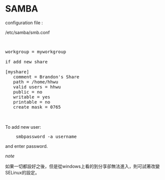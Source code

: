 # SAMBA

configuration file :


/etc/samba/smb.conf

<br>

<pre>
workgroup = myworkgroup

if add new share

[myshare]
   comment = Brandon's Share
   path = /home/hhwu
   valid users = hhwu
   public = no
   writable = yes
   printable = no
   create mask = 0765

</pre>

<br>
To add new user:

<br>

<pre>
	smbpassword -a username
</pre>

 and enter password.


*note*

如果一切都設好之後，但是從windows上看的到分享卻無法進入，則可試著改變SELinux的設定。